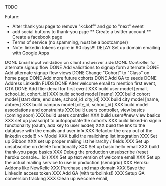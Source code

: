 TODO

Future:
* Alter thank you page to remove "kickoff" and go to "next" event
* add social buttons to thank-you page
  ** Create a twitter account
  ** Create a facebook page
* Terms of service (no spamming, must be a bootcamper)
* Note: linkedin tokens expire in 90 days!!!
DELAY Set up domain emailing with Google Apps

DONE Email input validation on client and server side
DONE Controller for alternate signup flow
DONE Add validations to signup form alternate
DONE Add alternate signup flow views
DONE Change "Cohort" to "Class" on home page
DONE Add more future cohorts
DONE Add GA to seeds
DONE Address LinkedIn FUDS
DONE Alter welcome email to mention first event, CTA
DONE Add flier decal for first event
XXX build user model [email, school_id, cohort_id]
XXX build school model [name]
XXX build cohort model [start date, end date, school_id, city_id]
XXX build city model [name, abbrev]
XXX build campus model [city_id, school_id]
XXX build model associations and constraints
XXX build users controller, view basics (coming soon)
XXX build users controller
XXX build users#new view basics
XXX set up javascript to autopopulate the cohorts
XXX build linked-in signin functionality [oauth, add key to user model]
XXX build the link to the database with the emails and user info
XXX Refactor the crap out of the linkedin code!!! >> Model
XXX build the mailchimp list integration
XXX Set up Gibbon
XXX set up proper mailing list heirarchy / fields
XXX Set up unsubscribe on delete functionality
XXX Set up basic hello email
XXX build thank-you page basics
XXX Debug the production unsubscribe (reset heroku console... lol)
XXX Set up text version of welcome email
XXX Set up the actual mailing service to use in production (sendgrid)
XXX Heroku Addons like NewRelic
XXX Purchase and map domain
XXX Save the LinkedIn access token
XXX Add GA (with turbolinks!)
XXX Setup GA conversion tracking
XXX Clean up welcome email, 